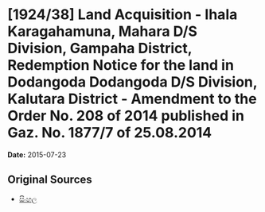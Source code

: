 # [1924/38] Land Acquisition - Ihala Karagahamuna, Mahara D/S Division, Gampaha District, Redemption Notice for the land in Dodangoda  Dodangoda D/S Division, Kalutara District - Amendment to the Order No. 208 of 2014 published in Gaz. No. 1877/7 of 25.08.2014

**Date:** 2015-07-23

## Original Sources

- [සිංහල](https://documents.gov.lk/view/extra-gazettes/2015/7/1924-38_S.pdf)

